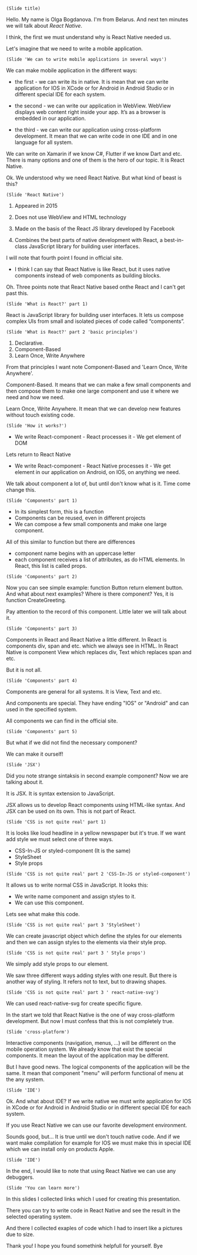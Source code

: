 `(Slide title)`

Hello.
My name is Olga Bogdanova. I'm from Belarus. And next ten minutes we will talk about *React Native*.

I think, the first we must understand why is React Native needed us.

Let's imagine that we need to write a mobile application.

`(Slide 'We can to write mobile applications in several ways')`

We can make mobile application in the different ways:

* the first - we can write its in native. It is mean that we can write application for IOS in XCode or for Android in Android Studio or in different special IDE for each system.

* the second - we can write our application in WebView. WebView displays web content right inside your app. It’s as a browser is embedded in our application. 

* the third - we can write our application using cross-platform development. It mean that we can write code in one IDE and in one language for all system. 

We can write on Xamarin if we know C#, Flutter if we know Dart and etc. There is many options and one of them is the hero of our topic. It is React Native.

Ok. We understood why we need React Native. But what kind of beast is this?

`(Slide 'React Native')`

1. Appeared in 2015

2. Does not use WebView and HTML technology

3. Made on the basis of the React JS library developed by Facebook

4. Combines the best parts of native development with React, a best-in-class JavaScript library for building user interfaces. 

I will note that fourth point I found in official site. 

* I think I can say that React Native is like React, but it uses native components instead of web components as building blocks.

Oh. Three points note that React Native based onthe React and I can't get past this.

`(Slide 'What is React?' part 1)`

React is JavaScript library for building user interfaces. It lets us compose complex UIs from small and isolated pieces of code called “components”.

`(Slide 'What is React?' part 2 'basic principles')`

1. Declarative.
2. Component-Based
3. Learn Once, Write Anywhere

From that principles I want note Component-Based and 'Learn Once, Write Anywhere'. 

Component-Based.
It means that we can make a few small components and then compose them to make one large component and use it where we need and how we need.

Learn Once, Write Anywhere.
It mean that we can develop new features without touch existing code.

`(Slide 'How it works?')`
* We write React-component - React processes it - We get element of DOM

Lets return to React Native
* We write React-component - React Native processes it - We get element in our application on Android, on IOS, on anything we need.

We talk about component a lot of, but until don't know what is it. Time come change this.

`(Slide 'Components' part 1)`

* In its simplest form, this is a function
* Components can be reused, even in different projects
* We can compose a few small components and make one large component.

All of this similar to function but there are differences
* component name begins with an uppercase letter
* each component receives a list of attributes, as do HTML elements. In React, this list is called props.

`(Slide 'Components' part 2)`

Now you can see simple example: function Button return element button.
And what about next examples? Where is there component?
Yes, it is function CreateGreeting. 

Pay attention to the record of this component. Little later we will talk about it.

`(Slide 'Components' part 3)`

Components in React and React Native a little different. 
In React is components div, span and etc. which we always see in HTML.
In React Native is component View which replaces div, Text which replaces span and etc.

But it is not all. 

`(Slide 'Components' part 4)`

Components are general for all systems. It is View, Text and etc.

And components are special. They have ending "IOS" or "Android" and can used in the specified system. 

All components we can find in the official site.

`(Slide 'Components' part 5)`

But what if we did not find the necessary component?

We can make it ourself!

`(Slide 'JSX')`

Did you note strange sintaksis in second example component? Now we are talking about it.

It is JSX. It is syntax extension to JavaScript.

JSX allows us to develop React components using HTML-like syntax. And JSX can be used on its own. This is not part of React.

`(Slide 'CSS is not quite real' part 1)`

It is looks like loud headline in a yellow newspaper but it's true. If we want add style we must select one of three ways.

* CSS-In-JS or styled-component (It is the same)
* StyleSheet
* Style props

`(Slide 'CSS is not quite real' part 2 'CSS-In-JS or styled-component')`

It allows us to write normal CSS in JavaScript. It looks this:
* We write name component and assign styles to it.
* We can use this component. 

Lets see what make this code.

`(Slide 'CSS is not quite real' part 3 'StyleSheet')`

We can create javascript object which define the styles for our elements and then we can assign styles to the elements via their style prop.

`(Slide 'CSS is not quite real' part 3 ' Style props')`

We simply add style props to our element.

We saw three different ways adding styles with one result.
But there is another way of styling. It refers not to text, but to drawing shapes.

`(Slide 'CSS is not quite real' part 3 ' react-native-svg')`

We can used react-native-svg for create specific figure.

In the start we told that React Native is the one of way cross-platform development.
But now I must confess that this is not completely true.

`(Slide 'cross-platform')`

Interactive components (navigation, menus, ...) will be different on the mobile operation system. We already know that exist the special components. 
It mean the layout of the application may be different.

But I have good news. The logical components of the application will be the same. It mean that component "menu" will perform functional of menu at the any system. 

`(Slide 'IDE')`

Ok. And what about IDE? 
If we write native we must write application for IOS in XCode or for Android in Android Studio or in different special IDE for each system.

If you use React Native we can use our favorite development environment.

Sounds good, but...
It is true until we don't touch native code.
And if we want make compilation for example for IOS we must make this in special IDE which we can install only on products Apple.

`(Slide 'IDE')`

In the end, I would like to note that using React Native we can use any debuggers.

`(Slide 'You can learn more')`

In this slides I collected links which I used for creating this presentation.

There you can try to write code in React Native and see the result in the selected operating system.

And there I collected exaples of code which I had to insert like a pictures due to size. 

Thank you! 
I hope you found somethink helpfull for yourself.
Bye
